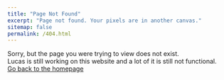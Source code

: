 ```yaml
---
title: "Page Not Found"
excerpt: "Page not found. Your pixels are in another canvas."
sitemap: false
permalink: /404.html
---
```


Sorry, but the page you were trying to view does not exist.<br>
Lucas is still working on this website and a lot of it is still not functional.<br>
[Go back to the homepage](https://lucashtm.com/)

